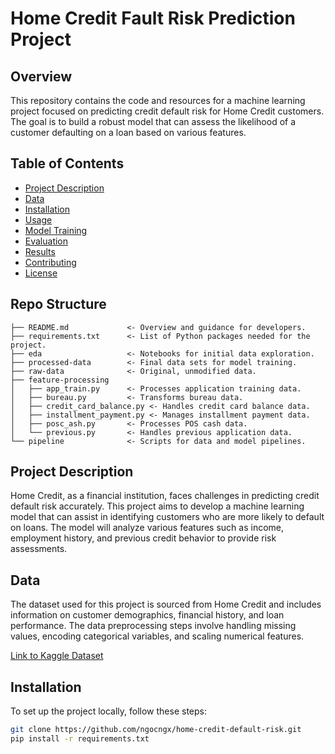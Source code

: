 # Home Credit Fault Risk Prediction Project

## Overview

This repository contains the code and resources for a machine learning project focused on predicting credit default risk for Home Credit customers. The goal is to build a robust model that can assess the likelihood of a customer defaulting on a loan based on various features.

## Table of Contents

- [Project Description](#project-description)
- [Data](#data)
- [Installation](#installation)
- [Usage](#usage)
- [Model Training](#model-training)
- [Evaluation](#evaluation)
- [Results](#results)
- [Contributing](#contributing)
- [License](#license)


## Repo Structure
    ├── README.md             <- Overview and guidance for developers.
    ├── requirements.txt      <- List of Python packages needed for the project.
    ├── eda                   <- Notebooks for initial data exploration.
    ├── processed-data        <- Final data sets for model training.
    ├── raw-data              <- Original, unmodified data.
    ├── feature-processing
    │   ├── app_train.py      <- Processes application training data.
    │   ├── bureau.py         <- Transforms bureau data.
    │   ├── credit_card_balance.py <- Handles credit card balance data.
    │   ├── installment_payment.py <- Manages installment payment data.
    │   ├── posc_ash.py       <- Processes POS cash data.
    │   └── previous.py       <- Handles previous application data.
    └── pipeline              <- Scripts for data and model pipelines.

## Project Description

Home Credit, as a financial institution, faces challenges in predicting credit default risk accurately. This project aims to develop a machine learning model that can assist in identifying customers who are more likely to default on loans. The model will analyze various features such as income, employment history, and previous credit behavior to provide risk assessments.

## Data

The dataset used for this project is sourced from Home Credit and includes information on customer demographics, financial history, and loan performance. The data preprocessing steps involve handling missing values, encoding categorical variables, and scaling numerical features.

[Link to Kaggle Dataset](https://www.kaggle.com/competitions/home-credit-default-risk)

## Installation

To set up the project locally, follow these steps:

```bash
git clone https://github.com/ngocngx/home-credit-default-risk.git
pip install -r requirements.txt
